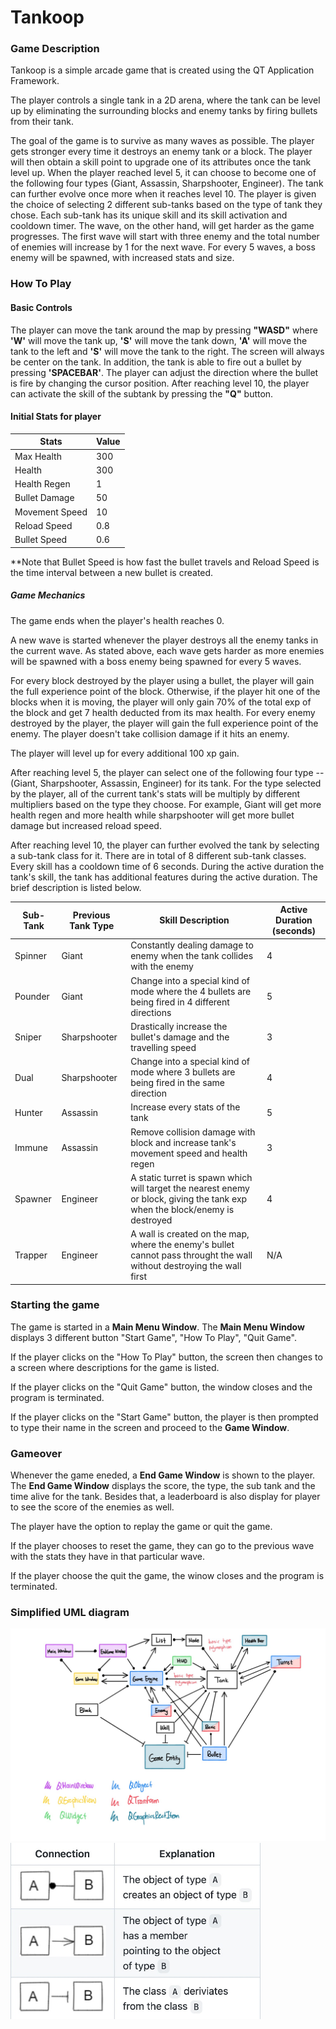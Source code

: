 # Tankoop 

### Game Description

Tankoop is a simple arcade game that is created using the QT Application Framework.

The player controls a single tank in a 2D arena, where the tank can be level up by eliminating the surrounding blocks and enemy tanks by firing bullets from their tank.

The goal of the game is to survive as many waves as possible. The player gets stronger every time it destroys an enemy tank or a block. 
The player will then obtain a skill point to upgrade one of its attributes once the tank level up. 
When the player reached level 5, it can choose to become one of the following four types (Giant, Assassin, Sharpshooter, Engineer). 
The tank can further evolve once more when it reaches level 10. 
The player is given the choice of selecting 2 different sub-tanks based on the type of tank they chose. 
Each sub-tank has its unique skill and its skill activation and cooldown timer. 
The wave, on the other hand, will get harder as the game progresses. 
The first wave will start with three enemy and the total number of enemies will increase by 1 for the next wave. 
For every 5 waves, a boss enemy will be spawned, with increased stats and size. 


### How To Play

#### Basic Controls
The player can move the tank around the map by pressing **"WASD"** where **'W'** will move the tank up, **'S'** will move the tank down, **'A'** will move the tank to the left and
**'S'** will move the tank to the right. The screen will always be center on the tank. In addition, the tank is able to fire out a bullet by pressing **'SPACEBAR'**. The player 
can adjust the direction where the bullet is fire by changing the cursor position. After reaching level 10, the player can activate the skill of the subtank by 
pressing the **"Q"** button. 

#### Initial Stats for player 
Stats | Value 
--- | --- 
Max Health | 300
Health | 300
Health Regen | 1
Bullet Damage | 50
Movement Speed | 10
Reload Speed | 0.8
Bullet Speed | 0.6 
   
**Note that Bullet Speed is how fast the bullet travels and Reload Speed is the time interval between a new bullet is created.
   
##### Game Mechanics
The game ends when the player's health reaches 0.

A new wave is started whenever the player destroys all the enemy tanks in the current wave. As stated above, each wave gets harder as more enemies will be spawned with a boss
enemy being spawned for every 5 waves.

For every block destroyed by the player using a bullet, the player will gain the full experience point of the block. Otherwise, if the player hit one of the blocks when 
it is moving, the player will only gain 70% of the total exp of the block and get 7 health deducted from its max health. 
For every enemy destroyed by the player, the player will gain the full experience point of the enemy. The player doesn't take collision damage if it hits an enemy.

The player will level up for every additional 100 xp gain.

After reaching level 5, the player can select one of the following four type -- (Giant, Sharpshooter, Assassin, Engineer) for its tank. For the type selected by the player, 
all of the current tank's stats will be multiply by different multipliers based on the type they choose. For example, Giant will get more health regen and more health while 
sharpshooter will get more bullet damage but increased reload speed.

After reaching level 10, the player can further evolved the tank by selecting a sub-tank class for it. There are in total of 8 different sub-tank classes. Every skill has a cooldown
time of 6 seconds. During the active duration the tank's skill, the tank has additional features during the active duration. The brief description is listed below.

Sub-Tank | Previous Tank Type | Skill Description| Active Duration (seconds)
--- | --- | --- | --- 
Spinner | Giant | Constantly dealing damage to enemy when the tank collides with the enemy | 4
Pounder | Giant | Change into a special kind of mode where the 4 bullets are being fired in 4 different directions | 5
Sniper | Sharpshooter | Drastically increase the bullet's damage and the travelling speed| 3
Dual | Sharpshooter | Change into a special kind of mode where 3 bullets are being fired in the same direction | 4
Hunter | Assassin | Increase every stats of the tank | 5
Immune | Assassin | Remove collision damage with block and increase tank's movement speed and health regen | 3
Spawner | Engineer | A static turret is spawn which will target the nearest enemy or block, giving the tank exp when the block/enemy is destroyed  | 4
Trapper | Engineer | A wall is created on the map, where the enemy's bullet cannot pass throught the wall without destroying the wall first | N/A

### Starting the game
The game is started in a **Main Menu Window**. The **Main Menu Window** displays 3 different button "Start Game", "How To Play", "Quit Game".

If the player clicks on the "How To Play" button, the screen then changes to a screen where descriptions for the game is listed.

If the player clicks on the "Quit Game" button, the window closes and the program is terminated.

If the player clicks on the "Start Game" button, the player is then prompted to type their name in the screen and proceed to the **Game Window**.


### Gameover
Whenever the game eneded, a **End Game Window** is shown to the player. The **End Game Window** displays the score, the type, the sub tank and the time alive for the tank.
Besides that, a leaderboard is also display for player to see the score of the enemies as well.

The player have the option to replay the game or quit the game. 

If the player chooses to reset the game, they can go to the previous wave with the stats they have in that particular wave. 

If the player choose the quit the game, the winow closes and the program is terminated.

### Simplified UML diagram
![UML](UML.jpeg) 
<img src="Indicator.jpeg" alt="drawing" width="400"/>






